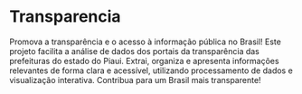 # Transparencia
Promova a transparência e o acesso à informação pública no Brasil! Este projeto facilita a análise de dados dos portais da transparência das prefeituras do estado do Piaui. Extrai, organiza e apresenta informações relevantes de forma clara e acessível, utilizando  processamento de dados e visualização interativa. Contribua para um Brasil mais transparente!
